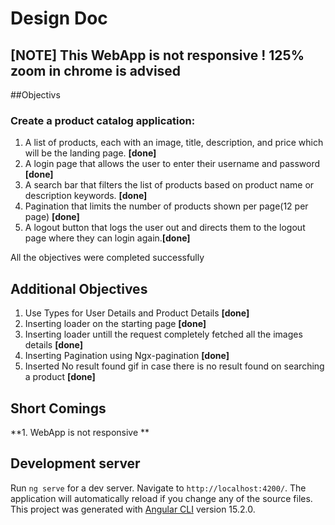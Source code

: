# Design Doc 

## [NOTE] **This WebApp is not responsive ! 125% zoom in chrome is advised**

##Objectivs

### Create a product catalog application:

1. A list of products, each with an image, title, description, and price which will be the landing page. **[done]**
2. A login page that allows the user to enter their username and password **[done]**
3. A search bar that filters the list of products based on product name or description keywords. **[done]**
4. Pagination that limits the number of products shown per page(12 per page) **[done]**
5. A logout button that logs the user out and directs them to the logout page where they can login again.**[done]**

All the objectives were completed successfully 

## Additional Objectives 
1. Use Types for User Details and Product Details **[done]**
2. Inserting loader on the starting page **[done]**
3. Inserting loader untill the request completely fetched all the images details **[done]**
4. Inserting Pagination using Ngx-pagination **[done]**
5. Inserted No result found gif in case there is no result found on searching a product **[done]**



## Short Comings

**1. WebApp is not responsive **

## Development server

Run `ng serve` for a dev server. Navigate to `http://localhost:4200/`. The application will automatically reload if you change any of the source files.
This project was generated with [Angular CLI](https://github.com/angular/angular-cli) version 15.2.0.
